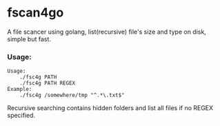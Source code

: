 # fscan4go
A file scancer using golang, list(recursive) file's size and type on disk, simple but fast.

### Usage:
```
Usage:
    ./fsc4g PATH 
    ./fsc4g PATH REGEX 
Example:
    ./fsc4g /somewhere/tmp "^.*\.txt$" 
```

Recursive searching contains hidden folders and list all files if no REGEX specified.


